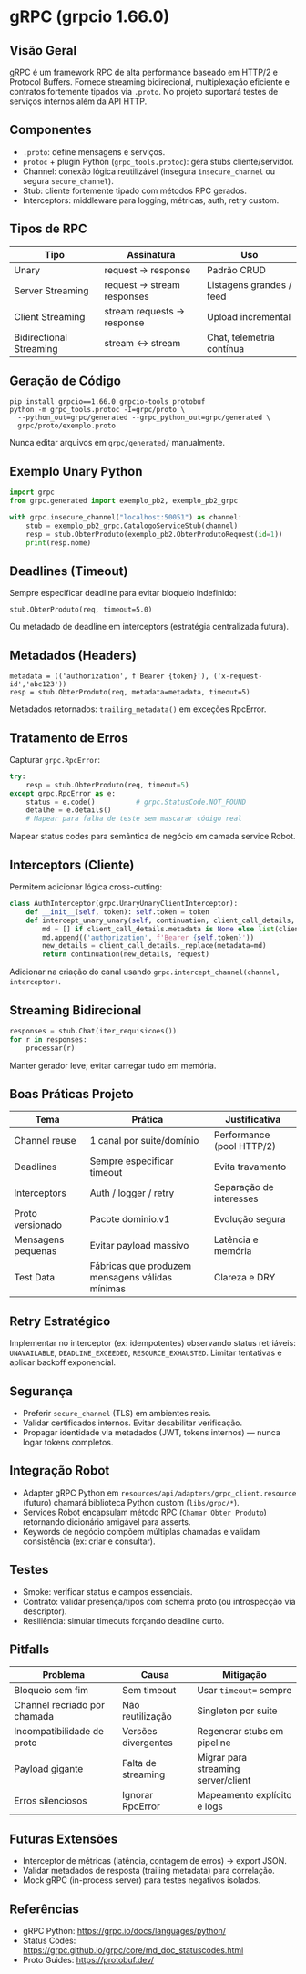# gRPC (grpcio 1.66.0)

## Visão Geral
gRPC é um framework RPC de alta performance baseado em HTTP/2 e Protocol Buffers. Fornece streaming bidirecional, multiplexação eficiente e contratos fortemente tipados via `.proto`. No projeto suportará testes de serviços internos além da API HTTP.

## Componentes
- `.proto`: define mensagens e serviços.
- `protoc` + plugin Python (`grpc_tools.protoc`): gera stubs cliente/servidor.
- Channel: conexão lógica reutilizável (insegura `insecure_channel` ou segura `secure_channel`).
- Stub: cliente fortemente tipado com métodos RPC gerados.
- Interceptors: middleware para logging, métricas, auth, retry custom.

## Tipos de RPC
| Tipo | Assinatura | Uso |
|------|------------|-----|
| Unary | request -> response | Padrão CRUD |
| Server Streaming | request -> stream responses | Listagens grandes / feed |
| Client Streaming | stream requests -> response | Upload incremental |
| Bidirectional Streaming | stream <-> stream | Chat, telemetria contínua |

## Geração de Código
```
pip install grpcio==1.66.0 grpcio-tools protobuf
python -m grpc_tools.protoc -I=grpc/proto \
  --python_out=grpc/generated --grpc_python_out=grpc/generated \
  grpc/proto/exemplo.proto
```
Nunca editar arquivos em `grpc/generated/` manualmente.

## Exemplo Unary Python
```python
import grpc
from grpc.generated import exemplo_pb2, exemplo_pb2_grpc

with grpc.insecure_channel("localhost:50051") as channel:
    stub = exemplo_pb2_grpc.CatalogoServiceStub(channel)
    resp = stub.ObterProduto(exemplo_pb2.ObterProdutoRequest(id=1))
    print(resp.nome)
```

## Deadlines (Timeout)
Sempre especificar deadline para evitar bloqueio indefinido:
```
stub.ObterProduto(req, timeout=5.0)
```
Ou metadado de deadline em interceptors (estratégia centralizada futura).

## Metadados (Headers)
```
metadata = (('authorization', f'Bearer {token}'), ('x-request-id','abc123'))
resp = stub.ObterProduto(req, metadata=metadata, timeout=5)
```
Metadados retornados: `trailing_metadata()` em exceções RpcError.

## Tratamento de Erros
Capturar `grpc.RpcError`:
```python
try:
    resp = stub.ObterProduto(req, timeout=5)
except grpc.RpcError as e:
    status = e.code()          # grpc.StatusCode.NOT_FOUND
    detalhe = e.details()
    # Mapear para falha de teste sem mascarar código real
```
Mapear status codes para semântica de negócio em camada service Robot.

## Interceptors (Cliente)
Permitem adicionar lógica cross-cutting:
```python
class AuthInterceptor(grpc.UnaryUnaryClientInterceptor):
    def __init__(self, token): self.token = token
    def intercept_unary_unary(self, continuation, client_call_details, request):
        md = [] if client_call_details.metadata is None else list(client_call_details.metadata)
        md.append(('authorization', f'Bearer {self.token}'))
        new_details = client_call_details._replace(metadata=md)
        return continuation(new_details, request)
```
Adicionar na criação do canal usando `grpc.intercept_channel(channel, interceptor)`.

## Streaming Bidirecional
```python
responses = stub.Chat(iter_requisicoes())
for r in responses:
    processar(r)
```
Manter gerador leve; evitar carregar tudo em memória.

## Boas Práticas Projeto
| Tema | Prática | Justificativa |
|------|---------|---------------|
| Channel reuse | 1 canal por suite/domínio | Performance (pool HTTP/2) |
| Deadlines | Sempre especificar timeout | Evita travamento |
| Interceptors | Auth / logger / retry | Separação de interesses |
| Proto versionado | Pacote dominio.v1 | Evolução segura |
| Mensagens pequenas | Evitar payload massivo | Latência e memória |
| Test Data | Fábricas que produzem mensagens válidas mínimas | Clareza e DRY |

## Retry Estratégico
Implementar no interceptor (ex: idempotentes) observando status retriáveis: `UNAVAILABLE`, `DEADLINE_EXCEEDED`, `RESOURCE_EXHAUSTED`. Limitar tentativas e aplicar backoff exponencial.

## Segurança
- Preferir `secure_channel` (TLS) em ambientes reais.
- Validar certificados internos. Evitar desabilitar verificação.
- Propagar identidade via metadados (JWT, tokens internos) — nunca logar tokens completos.

## Integração Robot
- Adapter gRPC Python em `resources/api/adapters/grpc_client.resource` (futuro) chamará biblioteca Python custom (`libs/grpc/*`).
- Services Robot encapsulam método RPC (`Chamar Obter Produto`) retornando dicionário amigável para asserts.
- Keywords de negócio compõem múltiplas chamadas e validam consistência (ex: criar e consultar).

## Testes
- Smoke: verificar status e campos essenciais.
- Contrato: validar presença/tipos com schema proto (ou introspecção via descriptor).
- Resiliência: simular timeouts forçando deadline curto.

## Pitfalls
| Problema | Causa | Mitigação |
|----------|-------|-----------|
| Bloqueio sem fim | Sem timeout | Usar `timeout=` sempre |
| Channel recriado por chamada | Não reutilização | Singleton por suite |
| Incompatibilidade de proto | Versões divergentes | Regenerar stubs em pipeline |
| Payload gigante | Falta de streaming | Migrar para streaming server/client |
| Erros silenciosos | Ignorar RpcError | Mapeamento explícito e logs |

## Futuras Extensões
- Interceptor de métricas (latência, contagem de erros) -> export JSON.
- Validar metadados de resposta (trailing metadata) para correlação.
- Mock gRPC (in-process server) para testes negativos isolados.

## Referências
- gRPC Python: https://grpc.io/docs/languages/python/
- Status Codes: https://grpc.github.io/grpc/core/md_doc_statuscodes.html
- Proto Guides: https://protobuf.dev/
